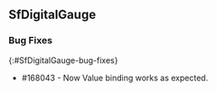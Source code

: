 ## SfDigitalGauge

### Bug Fixes
{:#SfDigitalGauge-bug-fixes}

* \#168043 - Now Value binding works as expected.
